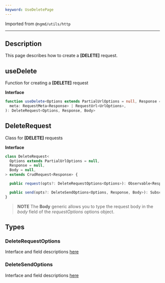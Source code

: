 ```yaml
---
keyword: UseDeletePage
---
```


Imported from `@ngmd/utils/http`

---

## Description

This page describes how to create a **[DELETE]** request.

## useDelete

Function for creating a **[DELETE]** request

**Interface**

```ts
function useDelete<Options extends PartialUrlOptions = null, Response = null, Body = null>(
  meta: RequestMeta<Response> | RequestUrl<UrlOptions>,
): DeleteRequest<Options, Response, Body>
```

## DeleteRequest

Class for **[DELETE]** requests

**Interface**

```ts
class DeleteRequest<
  Options extends PartialUrlOptions = null,
  Response = null,
  Body = null,
> extends CrudRequest<Response> {

  public request(opts?: DeleteRequestOptions<Options>): Observable<Response>;

  public send(opts?: DeleteSendOptions<Options, Response, Body>): Subscription;
}
```

> **NOTE**
> The **Body** generic allows you to type the request body in the *body* field of the *requestOptions* options object.

## Types

### DeleteRequestOptions

Interface and field descriptions [here](/http/classes/api-request#httprequestoptions)

### DeleteSendOptions

Interface and field descriptions [here](/http/classes/api-request#sendrequestoptions)

